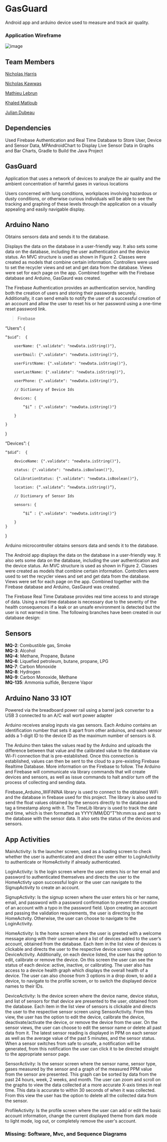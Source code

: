 # GasGuard

Android app and arduino device used to measure and track air quality.

### Application Wireframe

![image](https://user-images.githubusercontent.com/48420387/141717250-6f8b5a6b-42bf-48fd-bac4-5cb7475d6b64.png)

## Team Members

[Nicholas Harris](https://github.com/NichHarris)

[Nicholas Kawwas](https://github.com/nickawwas)

[Mathieu Lebrun](https://github.com/CodenameBrown)

[Khaled Matloub](https://github.com/KhaledMat)

[Julian Dubeau](https://github.com/TheGalefree)

## Dependencies

Used Firebase Authentication and Real Time Database to Store User, Device and Sensor Data,
MPAndroidChart to Display Live Sensor Data in Graphs and Bar Charts,
Gradle to Build the Java Project

## GasGuard

Application that uses a network of devices to analyze the air quality and the ambient concentration of harmful gases in various locations

Users concerned with lung conditions, workplaces involving hazardous or dusty conditions, or otherwise curious individuals will be able to see the tracking and graphing of these levels through the application on a visually appealing and easily navigable display.

## Arduino Nano

Obtains sensors data and sends it to the database.

Displays the data on the database in a user-friendly way. It also sets some data on the database, including the user authentication and the device status. An MVC structure is used as shown in Figure 2. Classes were created as models that combine certain information. Controllers were used to set the recycler views and set and get data from the database. Views were set for each page on the app. Combined together with the Firebase database and Arduino, GasGaurd was created.

The Firebase Authentication provides an authentication service, handling both the creation of users and storing their passwords securely. Additionally, it can send emails to notify the user of a successful creation of an account and allow the user to reset his or her password using a one-time reset password link.

> Firebase

“Users”: {

    “$uid”:  {

        userName: {".validate": "newData.isString()"},

        userEmail: {".validate": "newData.isString()"},

        userFirstName: {".validate": "newData.isString()"},

        userLastName: {".validate": "newData.isString()"},

        userPhone: {".validate": "newData.isString()"},

        // Dictionary of Device Ids

        devices: {

            “$i” : {".validate": "newData.isString()"}

        }

    }

}

“Devices”: {

    “$did”:  {

        deviceName: {".validate": "newData.isString()"},

        status: {".validate": "newData.isBoolean()"},

        CalibrationStatus: {".validate": "newData.isBoolean()"},

        location: {“.validate”: “newData.isString()”},

        // Dictionary of Sensor Ids

        sensors: {

            “$i” : {".validate": "newData.isString()"}

        }
    }

}

Arduino microcontroller obtains sensors data and sends it to the database.

The Android app displays the data on the database in a user-friendly way. It also sets some data on the database, including the user authentication and the device status. An MVC structure is used as shown in Figure 2. Classes were created as models that combine certain information. Controllers were used to set the recycler views and set and get data from the database. Views were set for each page on the app. Combined together with the Firebase database and Arduino, GasGaurd was created.

The Firebase Real Time Database provides real time access to and storage of data. Using a real time database is necessary due to the severity of the health consequences if a leak or an unsafe environment is detected but the user is not warned in time. The following branches have been created in our database design:

## Sensors

**MQ-2**: Combustible gas, Smoke \
**MQ-3**: Alcohol \
**MQ-4**: Methane, Propane, Butane \
**MQ-6**: Liquefied petroleum, butane, propane, LPG \
**MQ-7**: Carbon Monoxide \
**MQ-8**: Hydrogen \
**MQ-9**: Carbon Monoxide, Methane \
**MQ-135**: Ammonia sulfide, Benzene Vapor

## Arduino Nano 33 IOT

Powered via the breadboard power rail using a barrel jack converter to a USB 3 connected to an A/C wall wort power adapter

Arduino receives analog inputs via gas sensors. Each Arduino contains an identification number that sets it apart from other arduinos, and each sensor adds a 1-digit ID to the device ID as the maximum number of sensors is 8.

The Arduino then takes the values read by the Arduino and uploads the difference between that value and the calibrated value to the database via Wi-Fi connection that is pre-established. Once this connection is established, values can then be sent to the cloud to a pre-existing Firebase Realtime Database. More information on the Firebase to follow. The Arduino and Firebase will communicate via library commands that will create devices and sensors, as well as issue commands to halt and/or turn off the process of collecting and sending data.

Firebase_Arduino_WiFiNINA library is used to connect to the obtained WiFi and the database in firebase used for this project. The library is also used to send the float values obtained by the sensors directly to the database and tag a timestamp along with it. The TimeLib library is used to track the date and time, which is then formatted as YYYY/MM/DD”T”hh:mm:ss and sent to the database with the sensor data. It also sets the status of the devices and sensors.

## App Activities

MainActivity: Is the launcher screen, used as a loading screen to check whether the user is authenticated and direct the user either to LoginActivity to authenticate or HomeActivity if already authenticated.

LoginActivity: Is the login screen where the user enters his or her email and password to authenticated themselves and directs the user to the HomeActivty upon successful login or the user can navigate to the SignupActivity to create an account.

SignupActivity: Is the signup screen where the user enters his or her name, email, and password with a password confirmation to prevent the creation of an account with a typo in the password field. Upon creating an account and passing the validation requirements, the user is directing to the HomeActvity. Otherwise, the user can choose to navigate to the LoginActivity.

HomeActivity: Is the home screen where the user is greeted with a welcome message along with their username and a list of devices added to the user’s account, obtained from the database. Each item in the list view of devices is clickable and directs the user to the respective device screen using DeviceActivity. Additionally, on each device listed, the user has the option to edit, calibrate or remove the device. On this screen the user can see the status of each device: active, inactive, or calibrating. The user also has access to a device health graph which displays the overall health of a device. The user can also choose from 3 options in a drop down, to add a device, to navigate to the profile screen, or to switch the displayed device names to their IDs.

DeviceActivity: Is the device screen where the device name, device status, and list of sensors for that device are presented to the user, obtained from the database. Each item in the list view of sensors is clickable and directs the user to the respective sensor screen using SensorActivity. From this view, the user has the option to edit the device, calibrate the device, deactivate/activate the device, or remove the device from the user. On the sensor views, the user can choose to edit the sensor name or delete all past data from it. The latest sensor reading is displayed in PPM on each sensor as well as the average value of the past 5 minutes, and the sensor status. When a sensor switches from safe to unsafe, a notification will be generated, from this notification the user can click it to be directed straight to the appropriate sensor page.

SensorActivity: Is the sensor screen where the sensor name, sensor type, gases measured by the sensor and a graph of the measured PPM value from the sensor are presented. This graph can be sorted by data from the past 24 hours, week, 2 weeks, and month. The user can zoom and scroll on the graphs to view the data collected at a more accurate X-axis times in real time. This data is accurate to within 30 seconds of when it was collected. From this view the user has the option to delete all the collected data from the sensor.

ProfileActivity: Is the profile screen where the user can add or edit the basic account information, change the current displayed theme from dark mode to light mode, log out, or completely remove the user's account.

### Missing: Software, Mvc, and Sequence Diagrams
